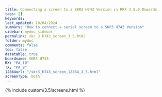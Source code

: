 ```yaml
---
title: Connecting a screen to a SKR3 H743 Version in RRF 3.5.0 Onwards
tags: []
keywords: 
last_updated: 10/04/2024
summary: "How to connect a serial screen to a SKR3 H743 Version"
sidebar: mydoc_sidebar
permalink: skr_3_h743_screen_3_5.html
folder: mydoc
comments: false
toc: false
datatable: true
boardname: SKR3 H743
RX: "PA_10"
TX: "PA_9"
12864url: "/skr3_h743_screen_12864_3_5.html"
screenType: both
---
```


{% include custom/3.5/screens.html %}
